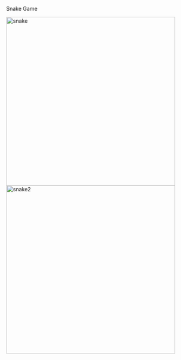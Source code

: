 Snake Game

<img width="452" alt="snake" src="https://user-images.githubusercontent.com/76865620/126164200-32247c8d-c04f-4aa8-8f31-0fd62c25db58.png">



<img width="452" alt="snake2" src="https://user-images.githubusercontent.com/76865620/126164209-9b4256f0-25dc-4d7e-9dce-7218b080a929.png">
